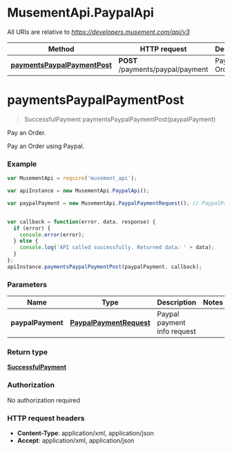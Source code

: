 # MusementApi.PaypalApi

All URIs are relative to *https://developers.musement.com/api/v3*

Method | HTTP request | Description
------------- | ------------- | -------------
[**paymentsPaypalPaymentPost**](PaypalApi.md#paymentsPaypalPaymentPost) | **POST** /payments/paypal/payment | Pay an Order.


<a name="paymentsPaypalPaymentPost"></a>
# **paymentsPaypalPaymentPost**
> SuccessfulPayment paymentsPaypalPaymentPost(paypalPayment)

Pay an Order.

Pay an Order using Paypal.

### Example
```javascript
var MusementApi = require('musement_api');

var apiInstance = new MusementApi.PaypalApi();

var paypalPayment = new MusementApi.PaypalPaymentRequest(); // PaypalPaymentRequest | Paypal payment info request


var callback = function(error, data, response) {
  if (error) {
    console.error(error);
  } else {
    console.log('API called successfully. Returned data: ' + data);
  }
};
apiInstance.paymentsPaypalPaymentPost(paypalPayment, callback);
```

### Parameters

Name | Type | Description  | Notes
------------- | ------------- | ------------- | -------------
 **paypalPayment** | [**PaypalPaymentRequest**](PaypalPaymentRequest.md)| Paypal payment info request | 

### Return type

[**SuccessfulPayment**](SuccessfulPayment.md)

### Authorization

No authorization required

### HTTP request headers

 - **Content-Type**: application/xml, application/json
 - **Accept**: application/xml, application/json

